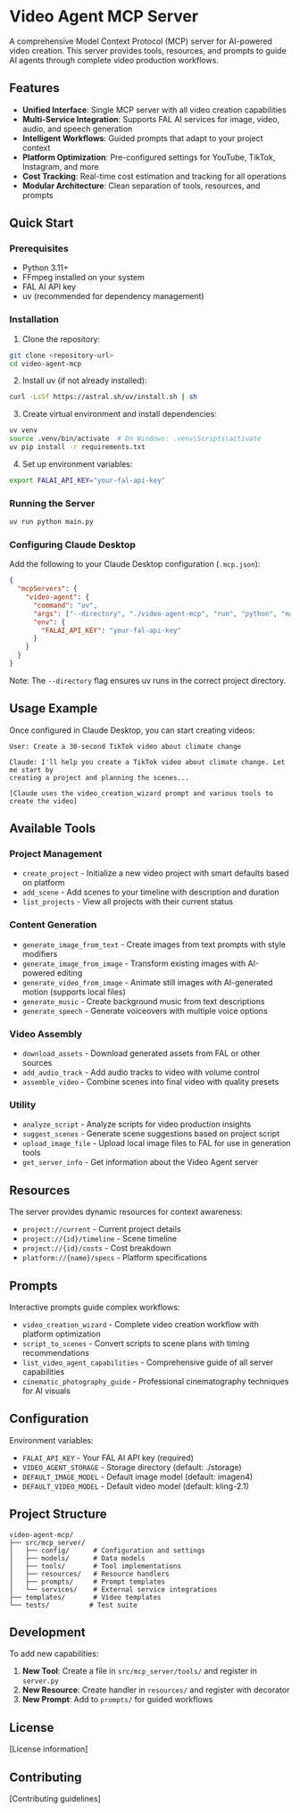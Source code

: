 # Video Agent MCP Server

A comprehensive Model Context Protocol (MCP) server for AI-powered video creation. This server provides tools, resources, and prompts to guide AI agents through complete video production workflows.

## Features

- **Unified Interface**: Single MCP server with all video creation capabilities
- **Multi-Service Integration**: Supports FAL AI services for image, video, audio, and speech generation
- **Intelligent Workflows**: Guided prompts that adapt to your project context
- **Platform Optimization**: Pre-configured settings for YouTube, TikTok, Instagram, and more
- **Cost Tracking**: Real-time cost estimation and tracking for all operations
- **Modular Architecture**: Clean separation of tools, resources, and prompts

## Quick Start

### Prerequisites

- Python 3.11+
- FFmpeg installed on your system
- FAL AI API key
- uv (recommended for dependency management)

### Installation

1. Clone the repository:
```bash
git clone <repository-url>
cd video-agent-mcp
```

2. Install uv (if not already installed):
```bash
curl -LsSf https://astral.sh/uv/install.sh | sh
```

3. Create virtual environment and install dependencies:
```bash
uv venv
source .venv/bin/activate  # On Windows: .venv\Scripts\activate
uv pip install -r requirements.txt
```

4. Set up environment variables:
```bash
export FALAI_API_KEY="your-fal-api-key"
```

### Running the Server

```bash
uv run python main.py
```

### Configuring Claude Desktop

Add the following to your Claude Desktop configuration (`.mcp.json`):

```json
{
  "mcpServers": {
    "video-agent": {
      "command": "uv",
      "args": ["--directory", "./video-agent-mcp", "run", "python", "main.py"],
      "env": {
        "FALAI_API_KEY": "your-fal-api-key"
      }
    }
  }
}
```

Note: The `--directory` flag ensures uv runs in the correct project directory.

## Usage Example

Once configured in Claude Desktop, you can start creating videos:

```
User: Create a 30-second TikTok video about climate change

Claude: I'll help you create a TikTok video about climate change. Let me start by 
creating a project and planning the scenes...

[Claude uses the video_creation_wizard prompt and various tools to create the video]
```

## Available Tools

### Project Management
- `create_project` - Initialize a new video project with smart defaults based on platform
- `add_scene` - Add scenes to your timeline with description and duration
- `list_projects` - View all projects with their current status

### Content Generation
- `generate_image_from_text` - Create images from text prompts with style modifiers
- `generate_image_from_image` - Transform existing images with AI-powered editing
- `generate_video_from_image` - Animate still images with AI-generated motion (supports local files)
- `generate_music` - Create background music from text descriptions
- `generate_speech` - Generate voiceovers with multiple voice options

### Video Assembly
- `download_assets` - Download generated assets from FAL or other sources
- `add_audio_track` - Add audio tracks to video with volume control
- `assemble_video` - Combine scenes into final video with quality presets

### Utility
- `analyze_script` - Analyze scripts for video production insights
- `suggest_scenes` - Generate scene suggestions based on project script
- `upload_image_file` - Upload local image files to FAL for use in generation tools
- `get_server_info` - Get information about the Video Agent server

## Resources

The server provides dynamic resources for context awareness:
- `project://current` - Current project details
- `project://{id}/timeline` - Scene timeline
- `project://{id}/costs` - Cost breakdown
- `platform://{name}/specs` - Platform specifications

## Prompts

Interactive prompts guide complex workflows:
- `video_creation_wizard` - Complete video creation workflow with platform optimization
- `script_to_scenes` - Convert scripts to scene plans with timing recommendations
- `list_video_agent_capabilities` - Comprehensive guide of all server capabilities
- `cinematic_photography_guide` - Professional cinematography techniques for AI visuals

## Configuration

Environment variables:
- `FALAI_API_KEY` - Your FAL AI API key (required)
- `VIDEO_AGENT_STORAGE` - Storage directory (default: ./storage)
- `DEFAULT_IMAGE_MODEL` - Default image model (default: imagen4)
- `DEFAULT_VIDEO_MODEL` - Default video model (default: kling-2.1)

## Project Structure

```
video-agent-mcp/
├── src/mcp_server/
│   ├── config/      # Configuration and settings
│   ├── models/      # Data models
│   ├── tools/       # Tool implementations
│   ├── resources/   # Resource handlers
│   ├── prompts/     # Prompt templates
│   └── services/    # External service integrations
├── templates/       # Video templates
└── tests/          # Test suite
```

## Development

To add new capabilities:

1. **New Tool**: Create a file in `src/mcp_server/tools/` and register in `server.py`
2. **New Resource**: Create handler in `resources/` and register with decorator
3. **New Prompt**: Add to `prompts/` for guided workflows

## License

[License information]

## Contributing

[Contributing guidelines]
